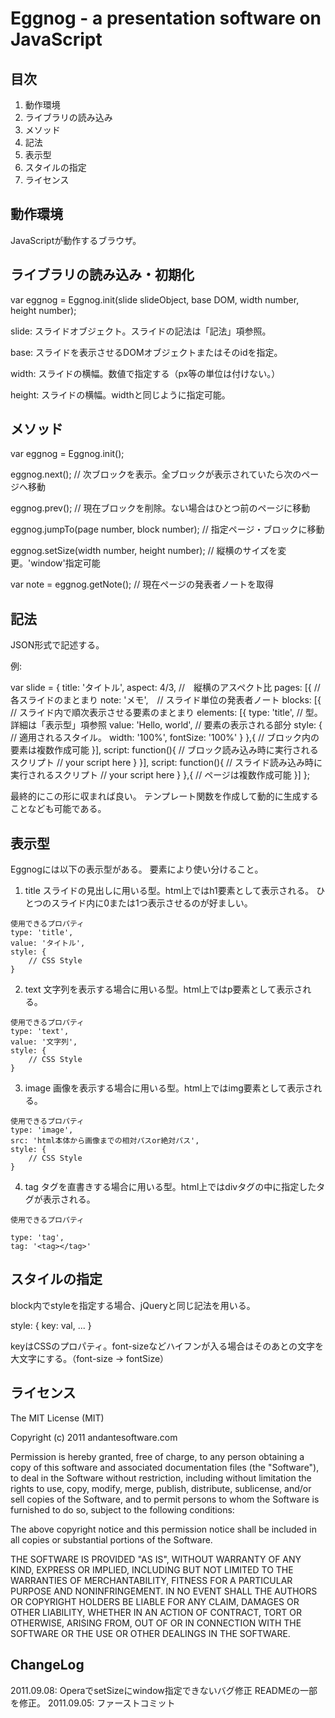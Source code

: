 Eggnog - a presentation software on JavaScript
======

目次
----
1. 動作環境
2. ライブラリの読み込み
3. メソッド
4. 記法
5. 表示型
6. スタイルの指定
7. ライセンス


動作環境
--------
  JavaScriptが動作するブラウザ。
  

ライブラリの読み込み・初期化
----------------------------
  var eggnog = Eggnog.init(slide slideObject, base DOM, width number, height number);
  
  slide:
    スライドオブジェクト。スライドの記法は「記法」項参照。

  base:
    スライドを表示させるDOMオブジェクトまたはそのidを指定。

  width:
    スライドの横幅。数値で指定する（px等の単位は付けない。）
  
  height:
    スライドの横幅。widthと同じように指定可能。


メソッド
--------
  var eggnog = Eggnog.init();
  
  eggnog.next(); // 次ブロックを表示。全ブロックが表示されていたら次のページへ移動
  
  eggnog.prev(); // 現在ブロックを削除。ない場合はひとつ前のページに移動
  
  eggnog.jumpTo(page number, block number); // 指定ページ・ブロックに移動
  
  eggnog.setSize(width number, height number); // 縦横のサイズを変更。'window'指定可能
  
  var note = eggnog.getNote(); // 現在ページの発表者ノートを取得


記法
----
  JSON形式で記述する。

例:

var slide = {
    title: 'タイトル',
    aspect: 4/3, //　縦横のアスペクト比 
    pages: [{ // 各スライドのまとまり
        note: 'メモ',　// スライド単位の発表者ノート
        blocks: [{ // スライド内で順次表示させる要素のまとまり
            elements: [{
                type: 'title', // 型。詳細は「表示型」項参照
                value: 'Hello, world', // 要素の表示される部分
                style: { // 適用されるスタイル。
                    width: '100%',
                    fontSize: '100%'
                }
            },{
                // ブロック内の要素は複数作成可能
            }],
            script: function(){ // ブロック読み込み時に実行されるスクリプト
                // your script here
            }
        }],
        script: function(){ // スライド読み込み時に実行されるスクリプト
            // your script here
        }
    },{
        // ページは複数作成可能
    }]
};

  最終的にこの形に収まれば良い。
  テンプレート関数を作成して動的に生成することなども可能である。


表示型
------
  Eggnogには以下の表示型がある。
  要素により使い分けること。
  
  1. title
    スライドの見出しに用いる型。html上ではh1要素として表示される。
    ひとつのスライド内に0または1つ表示させるのが好ましい。
    
    使用できるプロパティ
    type: 'title',
    value: 'タイトル',
    style: {
        // CSS Style
    }
    
  2. text
    文字列を表示する場合に用いる型。html上ではp要素として表示される。
    
    使用できるプロパティ
    type: 'text',
    value: '文字列',
    style: {
        // CSS Style
    }
    
  3. image
    画像を表示する場合に用いる型。html上ではimg要素として表示される。
    
    使用できるプロパティ
    type: 'image',
    src: 'html本体から画像までの相対パスor絶対パス',
    style: {
        // CSS Style
    }
    
  4. tag
    タグを直書きする場合に用いる型。html上ではdivタグの中に指定したタグが表示される。
    
    使用できるプロパティ
    
    type: 'tag',
    tag: '<tag></tag>'


スタイルの指定
-------------
  block内でstyleを指定する場合、jQueryと同じ記法を用いる。
  
  style: {
    key: val,
    ...
  }
  
  keyはCSSのプロパティ。font-sizeなどハイフンが入る場合はそのあとの文字を大文字にする。（font-size -> fontSize）


ライセンス
----------
The MIT License (MIT)

Copyright (c) 2011 andantesoftware.com

Permission is hereby granted, free of charge, to any person obtaining a copy of this software and associated documentation files (the "Software"), to deal in the Software without restriction, including without limitation the rights to use, copy, modify, merge, publish, distribute, sublicense, and/or sell copies of the Software, and to permit persons to whom the Software is furnished to do so, subject to the following conditions:

The above copyright notice and this permission notice shall be included in all copies or substantial portions of the Software.

THE SOFTWARE IS PROVIDED "AS IS", WITHOUT WARRANTY OF ANY KIND, EXPRESS OR IMPLIED, INCLUDING BUT NOT LIMITED TO THE WARRANTIES OF MERCHANTABILITY, FITNESS FOR A PARTICULAR PURPOSE AND NONINFRINGEMENT. IN NO EVENT SHALL THE AUTHORS OR COPYRIGHT HOLDERS BE LIABLE FOR ANY CLAIM, DAMAGES OR OTHER LIABILITY, WHETHER IN AN ACTION OF CONTRACT, TORT OR OTHERWISE, ARISING FROM, OUT OF OR IN CONNECTION WITH THE SOFTWARE OR THE USE OR OTHER DEALINGS IN THE SOFTWARE.

ChangeLog
---------
2011.09.08: OperaでsetSizeにwindow指定できないバグ修正
            READMEの一部を修正。
2011.09.05: ファーストコミット